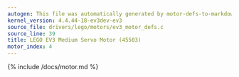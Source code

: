 ```yaml
---
autogen: This file was automatically generated by motor-defs-to-markdown.py
kernel_version: 4.4.44-18-ev3dev-ev3
source_file: drivers/lego/motors/ev3_motor_defs.c
source_line: 39
title: LEGO EV3 Medium Servo Motor (45503)
motor_index: 4
---
```


{% include /docs/motor.md %}
